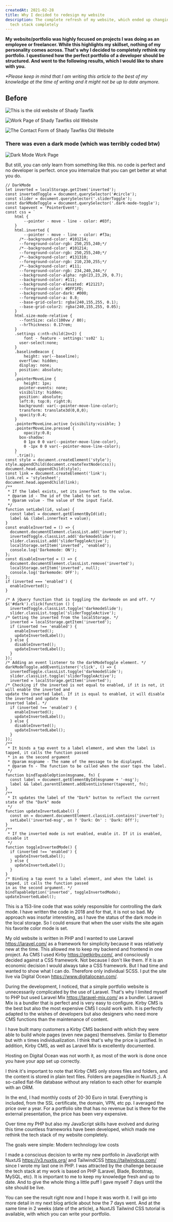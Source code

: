 ```yaml
---
createdAt: 2021-02-28
title: Why I decided to redesign my website
description: The complete refresh of my website, which ended up changing the
  tech stack completely
---
```

**My website/portfolio was highly focused on projects I was doing as an employee or freelancer. While this highlights my skillset, nothing of my personality comes across. That's why I decided to completely rethink my portfolio. I questioned how the perfect portfolio of a developer should be structured. And went to the following results, which I would like to share with you.** 

*\*Please keep in mind that I am writing this article to the best of my knowledge at the time of writing and it might not be up to date anymore.*

## Before

![This is the old website of Shady Tawfik](/img/scr-20220626-qqz.png "MA Old Site")

![Work Page of Shady Tawfiks old Website](/img/scr-20220626-qv8.png "Work Page")

![The Contact Form of Shady Tawfiks Old Website](/img/scr-20220626-qrk.png "Contact Form")

### There was even a dark mode (which was terribly coded btw)

![Dark Mode Work Page](/img/scr-20220626-qve.png "Dark Mode Work Page")

But still, you can only learn from something like this. no code is perfect and no developer is perfect. once you internalize that you can get better at what you do.

```angelscript
// DarkMode
let inverted = localStorage.getItem('inverted');
const invertedToggle = document.querySelector('#circle');
const slider = document.querySelector('.sliderToggle');
const darkModeToggle = document.querySelector('.dark-mode-toggle');
const tapevent = 'PointerEvent';
const css = `
    html {
        --pointer - move - line - color: #03f;
    }
    html.inverted {
        --pointer - move - line - color: #f3a;
      /*--background-color: #101214;
      --foreground-color-rgb: 250,255,240;*/
      /*--background-color: #101214;
      --foreground-color-rgb: 250,255,240;*/
      /*--background-color: #131310;
      --foreground-color-rgb: 210,230,255;*/
      /*--background-color: #111;
      --foreground-color-rgb: 234,240,244;*/
      --background-color-alpha: rgb(23,23,29, 0.7);
      --background-color: #111;
      --background-color-elevated: #121217;
      --foreground-color: #DFF1FD;
      --background-color-dark: #000;
      --foreground-color-a: 0.8;
      --base-grid-color1: rgba(240,155,255, 0.1);
      --base-grid-color2: rgba(240,155,255, 0.05);
    }
    html.size-mode-relative {
      --fontSize: calc(100vw / 80);
      --hrThickness: 0.17rem;
    }
    .settings c:nth-child(2n+2) {
        font - feature - settings:'ss02' 1;
      user-select:none;
    }
    .baselineBeacon {
        height: var(--baseline);
      overflow: hidden;
      display: none;
      position: absolute;
    }
    .pointerMoveLine {
        height: 1px;
      pointer-events: none;
      visibility: hidden;
      position: absolute;
      left:0; top:0; right:0;
      background: var(--pointer-move-line-color);
      transform: translate3d(0,0,0);
      opacity:0.4;
    }
    .pointerMoveLine.active {visibility:visible; }
    .pointerMoveLine.pressed {
        opacity:0.8;
      box-shadow:
        0 1px 0 0 var(--pointer-move-line-color),
        0 -1px 0 0 var(--pointer-move-line-color);
    }
    `.trim();
const style = document.createElement('style');
style.appendChild(document.createTextNode(css));
document.head.appendChild(style);
const link = document.createElement('link');
link.rel = 'stylesheet';
document.head.appendChild(link);
/**
 * If the label exists, set its innerText to the value.
 * @param id - The id of the label to set.
 * @param value - The value of the input field.
 */
function setLabel(id, value) {
  const label = document.getElementById(id);
  label && (label.innerText = value);
}
const enableInverted = () => {
  document.documentElement.classList.add('inverted');
  invertedToggle.classList.add('darkmodeSlide');
  slider.classList.add('sliderToggleActive');
  localStorage.setItem('inverted', 'enabled');
  console.log('Darkemode: ON');
};
const disableInverted = () => {
  document.documentElement.classList.remove('inverted');
  localStorage.setItem('inverted', null);
  console.log('Darkemode: OFF');
};
if (inverted === 'enabled') {
  enableInverted();
}

/* A jQuery function that is toggling the darkmode on and off. */
$('#dark').click(function () {
  invertedToggle.classList.toggle('darkmodeSlide');
  slider.classList.toggle('sliderToggleActive');
/* Getting the inverted from the localStorage. */
  inverted = localStorage.getItem('inverted');
  if (inverted !== 'enabled') {
    enableInverted();
    updateInvertedLabel();
  } else {
    disableInverted();
    updateInvertedLabel();
  }
});
/* Adding an event listener to the darkModeToggle element. */
darkModeToggle.addEventListener('click', () => {
  invertedToggle.classList.toggle('darkmodeSlide');
  slider.classList.toggle('sliderToggleActive');
  inverted = localStorage.getItem('inverted');
/* Checking if the inverted is not equal to enabled, if it is not, it will enable the inverted and
update the inverted label. If it is equal to enabled, it will disable the inverted and update the
inverted label. */
  if (inverted !== 'enabled') {
    enableInverted();
    updateInvertedLabel();
  } else {
    disableInverted();
    updateInvertedLabel();
  }
});
/**
 * It binds a tap event to a label element, and when the label is tapped, it calls the function passed
 * in as the second argument
 * @param msgname - The name of the message to be displayed.
 * @param fn - The function to be called when the user taps the label.
 */
function bindTapableOption(msgname, fn) {
  const label = document.getElementById(msgname + '-msg');
  label && label.parentElement.addEventListener(tapevent, fn);
}
/**
 * It updates the label of the "Dark" button to reflect the current state of the "Dark" mode
 */
function updateInvertedLabel() {
  const on = document.documentElement.classList.contains('inverted');
  setLabel('inverted-msg', on ? 'Dark: On' : 'Dark: Off');
}
/**
 * If the inverted mode is not enabled, enable it. If it is enabled, disable it
 */
function toggleInvertedMode() {
  if (inverted !== 'enabled') {
    updateInvertedLabel();
  } else {
    updateInvertedLabel();
  }
}
/* Binding a tap event to a label element, and when the label is tapped, it calls the function passed
in as the second argument. */
bindTapableOption('inverted', toggleInvertedMode);
updateInvertedLabel();
```

This is a 153-line code that was solely responsible for controlling the dark mode. I have written the code in 2018 and for that, it is not so bad. My approach was insofar interesting, as I have the status of the dark mode in the local storage. So I could ensure that when the user visits the site again his favorite color mode is set.

My old website is written in PHP and I wanted to use Laravel <https://laravel.com/> as a framework for simplicity because it was relatively new at the time. This allowed me to keep my backend and frontend in one project. As CMS I used Kirby <https://getkirby.com/>, and consciously decided against a CSS framework. Not because I don't like them. If it is an economic decision I would always take a CSS framework. But I had time and wanted to show what I can do. Therefore only individual SCSS. I put the site live via Digital Ocean <https://www.digitalocean.com/>. 

During the development, I noticed, that a simple portfolio website is unnecessarily complicated by the use of Laravel. That's why I limited myself to PHP but used Laravel Mix <https://laravel-mix.com/> as a bundler. Laravel Mix is a bundler that is perfect and is very easy to configure. Kirby CMS is the best but also the most expensive CMS I could work with. It is perfectly adapted to the wishes of developers but also designers who need more CMS functions than the maintenance of content. 

I have built many customers a Kirby CMS backend with which they were able to build whole pages (even new pages) themselves. Similar to Elemetor but with x times individualization. I think that's why the price is justified. In addition, Kirby CMS, as well as Laravel Mix is excellently documented. 

Hosting on Digital Ocean was not worth it, as most of the work is done once you have your app set up correctly. 

I think it's important to note that Kirby CMS only stores files and folders, and the content is stored in plain text files. Folders are pages(like in NuxtJS ;). A so-called flat-file database without any relation to each other for example with an ORM.

In the end, I had monthly costs of 20-30 Euro in total. Everything is included, from the SSL certificate, the domain, VPN, etc pp. I averaged the price over a year. For a portfolio site that has no revenue but is there for the external presentation, the price has been very expensive. 

Over time my PHP but also my JavaScript skills have evolved and during this time countless frameworks have been developed, which made me rethink the tech stack of my website completely. 

The goals were simple: 
Modern technology
low costs

I made a conscious decision to write my new portfolio in JavaScript with NuxtJS <https://v3.nuxtjs.org/> and TailwindCSS <https://tailwindcss.com/> since I wrote my last one in PHP. I was attracted by the challenge because the tech stack at my work is based on PHP (Laravel, Blade, Bootstrap, MySQL, etc). It is important to me to keep my knowledge fresh and up to date. And to give the whole thing a little puff I gave myself 7 days until the site should be live. 

You can see the result right now and I hope it was worth it. I will go into more detail in my next blog article about how the 7 days went. And at the same time in 2 weeks (date of the article), a NuxtJS Tailwind CSS tutorial is available, with which you can write your portfolio.
